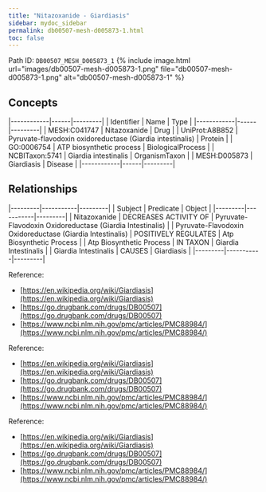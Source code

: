 ```yaml
---
title: "Nitazoxanide - Giardiasis"
sidebar: mydoc_sidebar
permalink: db00507-mesh-d005873-1.html
toc: false 
---
```



Path ID: `DB00507_MESH_D005873_1`
{% include image.html url="images/db00507-mesh-d005873-1.png" file="db00507-mesh-d005873-1.png" alt="db00507-mesh-d005873-1" %}

## Concepts

|------------|------|---------|
| Identifier | Name | Type    |
|------------|------|---------|
| MESH:C041747 | Nitazoxanide | Drug |
| UniProt:A8B852 | Pyruvate-flavodoxin oxidoreductase (Giardia intestinalis) | Protein |
| GO:0006754 | ATP biosynthetic process | BiologicalProcess |
| NCBITaxon:5741 | Giardia intestinalis | OrganismTaxon |
| MESH:D005873 | Giardiasis | Disease |
|------------|------|---------|

## Relationships

|---------|-----------|---------|
| Subject | Predicate | Object  |
|---------|-----------|---------|
| Nitazoxanide | DECREASES ACTIVITY OF | Pyruvate-Flavodoxin Oxidoreductase (Giardia Intestinalis) |
| Pyruvate-Flavodoxin Oxidoreductase (Giardia Intestinalis) | POSITIVELY REGULATES | Atp Biosynthetic Process |
| Atp Biosynthetic Process | IN TAXON | Giardia Intestinalis |
| Giardia Intestinalis | CAUSES | Giardiasis |
|---------|-----------|---------|

Reference: 
  - [https://en.wikipedia.org/wiki/Giardiasis](https://en.wikipedia.org/wiki/Giardiasis)
  - [https://go.drugbank.com/drugs/DB00507](https://go.drugbank.com/drugs/DB00507)
  - [https://www.ncbi.nlm.nih.gov/pmc/articles/PMC88984/](https://www.ncbi.nlm.nih.gov/pmc/articles/PMC88984/)

Reference: 
  - [https://en.wikipedia.org/wiki/Giardiasis](https://en.wikipedia.org/wiki/Giardiasis)
  - [https://go.drugbank.com/drugs/DB00507](https://go.drugbank.com/drugs/DB00507)
  - [https://www.ncbi.nlm.nih.gov/pmc/articles/PMC88984/](https://www.ncbi.nlm.nih.gov/pmc/articles/PMC88984/)

Reference: 
  - [https://en.wikipedia.org/wiki/Giardiasis](https://en.wikipedia.org/wiki/Giardiasis)
  - [https://go.drugbank.com/drugs/DB00507](https://go.drugbank.com/drugs/DB00507)
  - [https://www.ncbi.nlm.nih.gov/pmc/articles/PMC88984/](https://www.ncbi.nlm.nih.gov/pmc/articles/PMC88984/)
